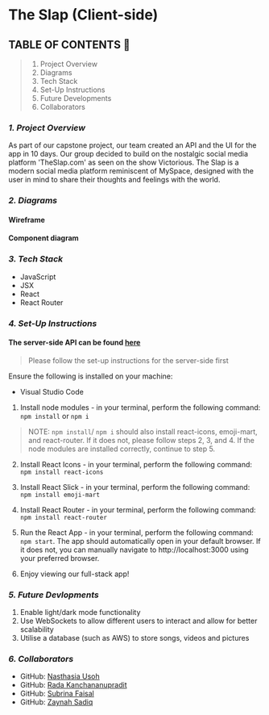 # The Slap (Client-side)

## **TABLE OF CONTENTS** 📖

> 1. Project Overview
> 2. Diagrams
> 3. Tech Stack
> 4. Set-Up Instructions
> 5. Future Developments
> 6. Collaborators


### **_1. Project Overview_**
As part of our capstone project, our team created an API and the UI for the app in 10 days. Our group decided to build on the nostalgic social media platform 'TheSlap.com' as seen on the show Victorious. The Slap is a modern social media platform reminiscent of MySpace, designed with the user in mind to share their thoughts and feelings with the world.

### **_2. Diagrams_**

#### Wireframe 

#### Component diagram

### **_3. Tech Stack_**

* JavaScript
* JSX
* React
* React Router


### **_4. Set-Up Instructions_**
#### The server-side API can be found [here](https://github.com/R08K09/Capstone_Slap_Server)
> Please follow the set-up instructions for the server-side first

Ensure the following is installed on your machine:

- Visual Studio Code

1. Install node modules - in your terminal, perform the following command: `npm install` or `npm i`
   
> NOTE: `npm install`/ `npm i` should also install react-icons, emoji-mart, and react-router. If it does not, please follow steps 2, 3, and 4. If the node modules are installed correctly, continue to step 5.

2. Install React Icons - in your terminal, perform the following command: `npm install react-icons`

3. Install React Slick - in your terminal, perform the following command: `npm install emoji-mart`

4. Install React Router - in your terminal, perform the following command: `npm install react-router`

5. Run the React App - in your terminal, perform the following command: `npm start`. The app should automatically open in your default browser. If it does not, you can manually navigate to http://localhost:3000 using your preferred browser.
   
6. Enjoy viewing our full-stack app!


### **_5. Future Devlopments_**

1. Enable light/dark mode functionality
2. Use WebSockets to allow different users to interact and allow for better scalability
3. Utilise a database (such as AWS) to store songs, videos and pictures

### **_6. Collaborators_**

* GitHub: [Nasthasia Usoh](https://github.com/nasthasiausoh)
* GitHub: [Rada Kanchananupradit](https://github.com/R08K09)
* GitHub: [Subrina Faisal](https://github.com/Subrina7)
* GitHub: [Zaynah Sadiq](https://github.com/Zaynah99)



